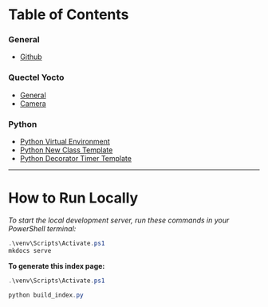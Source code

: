 # **Table of Contents**

### General
* [Github](gits.md)

### Quectel Yocto
* [General](SC206E_General_Notes.md)
* [Camera](SC206E_GStreamer_Commands.md)

### Python
* [Python Virtual Environment](py-venv.md)
* [Python New Class Template](py-template.md)
* [Python Decorator Timer Template](py-timer_decorator.md)


-----
# **How to Run Locally**

*To start the local development server, run these commands in your PowerShell terminal:*

```powershell
.\venv\Scripts\Activate.ps1
mkdocs serve
```

**To generate this index page:**
```powershell
.\venv\Scripts\Activate.ps1
```
```powershell
python build_index.py
```

